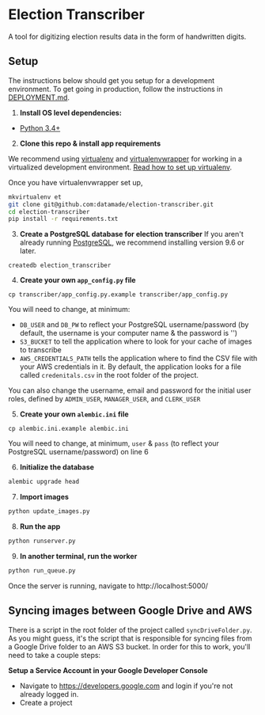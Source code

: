 # Election Transcriber

A tool for digitizing election results data in the form of handwritten digits.

## Setup

The instructions below should get you setup for a development environment. To
get going in production, follow the instructions in
[DEPLOYMENT.md](DEPLOYMENT.md).


1. **Install OS level dependencies:**

  * [Python 3.4+](https://www.python.org/download/)

2. **Clone this repo & install app requirements**

  We recommend using [virtualenv](http://virtualenv.readthedocs.org/en/latest/virtualenv.html) and [virtualenvwrapper](http://virtualenvwrapper.readthedocs.org/en/latest/install.html) for working in a virtualized development environment. [Read how to set up virtualenv](http://docs.python-guide.org/en/latest/dev/virtualenvs/).

  Once you have virtualenvwrapper set up,
  ```bash
  mkvirtualenv et
  git clone git@github.com:datamade/election-transcriber.git
  cd election-transcriber
  pip install -r requirements.txt
  ```
3. **Create a PostgreSQL database for election transcriber**
  If you aren't already running [PostgreSQL](http://www.postgresql.org/), we recommend installing version 9.6 or later.

  ```
  createdb election_transcriber
  ```

4. **Create your own `app_config.py` file**

  ```
  cp transcriber/app_config.py.example transcriber/app_config.py
  ```

  You will need to change, at minimum:
  - `DB_USER` and `DB_PW` to reflect your PostgreSQL username/password (by default, the username is your computer name & the password is '')
  - `S3_BUCKET` to tell the application where to look for your cache of images
    to transcribe
  - `AWS_CREDENTIALS_PATH` tells the application where to find the CSV file
    with your AWS credentials in it. By default, the application looks for
    a file called `credenitals.csv` in the root folder of the project.

  You can also change the username, email and password for the initial user roles, defined by `ADMIN_USER`, `MANAGER_USER`, and `CLERK_USER`

5. **Create your own `alembic.ini` file**

  ```
  cp alembic.ini.example alembic.ini
  ```
  You will need to change, at minimum, `user` & `pass` (to reflect your PostgreSQL username/password) on line 6

6. **Initialize the database**

  ```bash
  alembic upgrade head
  ```

7. **Import images**
  ```bash
  python update_images.py
  ```

8. **Run the app**

  ```bash
  python runserver.py
  ```

9. **In another terminal, run the worker**

  ```bash
  python run_queue.py
  ```

Once the server is running, navigate to http://localhost:5000/

## Syncing images between Google Drive and AWS

There is a script in the root folder of the project called
`syncDriveFolder.py`. As you might guess, it's the script that is responsible
for syncing files from a Google Drive folder to an AWS S3 bucket. In order for
this to work, you'll need to take a couple steps:

**Setup a Service Account in your Google Developer Console**

* Navigate to https://developers.google.com and login if you're not already
  logged in.
* Create a project
